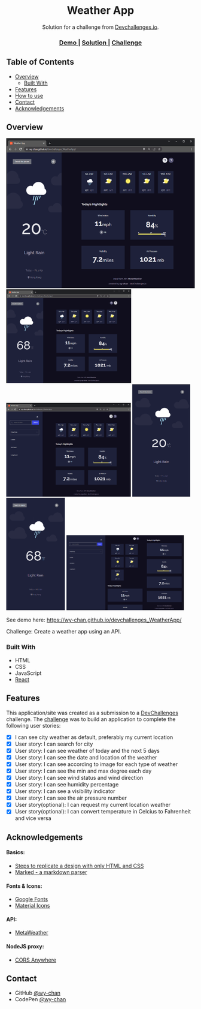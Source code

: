<!-- Please update value in the {}  -->

<h1 align="center" id="button">Weather App</h1>

<div align="center">
   Solution for a challenge from  <a href="http://devchallenges.io" target="_blank">Devchallenges.io</a>.
</div>

<div align="center">
  <h3>
    <a href="https://wy-chan.github.io/devchallenges_WeatherApp">
      Demo
    </a>
    <span> | </span>
    <a href="https://github.com/wy-chan/devchallenges_WeatherApp">
      Solution
    </a>
    <span> | </span>
    <a href="https://devchallenges.io/challenges/mM1UIenRhK808W8qmLWv">
      Challenge
    </a>
  </h3>
</div>

<!-- TABLE OF CONTENTS -->

## Table of Contents

- [Overview](#overview)
  - [Built With](#built-with)
- [Features](#features)
- [How to use](#how-to-use)
- [Contact](#contact)
- [Acknowledgements](#acknowledgements)

<!-- OVERVIEW -->

## Overview


   <img src="images/screen_weather.png" alt="screenshot" height="400">
   <img src="images/screen_weather0.png" alt="screenshot" height="250"><img src="images/screen_weather1.png" alt="screenshot" height="250">
   <img src="images/screen_weather_m.png" alt="screenshot" height="300"><img src="images/screen_weather_m0.png" alt="screenshot" height="300">
   <img src="images/screen_weather_m1.png" alt="screenshot" height="200"><img src="images/screen_weather_m2.png" alt="screenshot" height="200"><img src="images/screen_weather_m3.png" alt="screenshot" height="200">
   


See demo here: https://wy-chan.github.io/devchallenges_WeatherApp/

Challenge: Create a weather app using an API.

### Built With

- HTML
- CSS
- JavaScript
- [React](reactjs.org)

## Features

<!-- List the features of your application or follow the template. Don't share the figma file here :) -->

This application/site was created as a submission to a [DevChallenges](https://devchallenges.io/challenges) challenge. The [challenge](https://devchallenges.io/challenges/mM1UIenRhK808W8qmLWv) was to build an application to complete the following user stories:

- [x] I can see city weather as default, preferably my current location
- [x] User story: I can search for city
- [x] User story: I can see weather of today and the next 5 days
- [x] User story: I can see the date and location of the weather
- [x] User story: I can see according to image for each type of weather
- [x] User story: I can see the min and max degree each day
- [x] User story: I can see wind status and wind direction
- [x] User story: I can see humidity percentage
- [x] User story: I can see a visibility indicator
- [x] User story: I can see the air pressure number
- [x] User story(optional): I can request my current location weather
- [x] User story(optional): I can convert temperature in Celcius to Fahrenheit and vice versa

## Acknowledgements

<!-- This section should list any articles or add-ons/plugins that helps you to complete the project. This is optional but it will help you in the future. For example -->
#### Basics:
- [Steps to replicate a design with only HTML and CSS](https://devchallenges-blogs.web.app/how-to-replicate-design/)
- [Marked - a markdown parser](https://github.com/chjj/marked)

#### Fonts & Icons:
- [Google Fonts](https://fonts.google.com/)
- [Material Icons](https://google.github.io/material-design-icons/)

#### API:
- [MetaWeather](https://www.metaweather.com/api/)

#### NodeJS proxy:
- [CORS Anywhere](https://github.com/Rob--W/cors-anywhere)


## Contact

- GitHub [@wy-chan](https://github.com/wy-chan)
- CodePen [@wy-chan](https://codepen.io/wy-chan)
